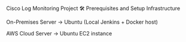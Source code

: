 Cisco Log Monitoring Project
🛠️ Prerequisites and Setup
Infrastructure

On-Premises Server → Ubuntu (Local Jenkins + Docker host)

AWS Cloud Server → Ubuntu EC2 instance
